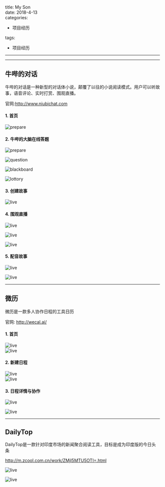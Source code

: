 title: My Son    
date: 2018-4-13     
categories:    
- 项目经历    
       
       
       
tags:       
- 项目经历    
    
   
---   

------  

## 牛哔的对话

牛哔的对话是一种新型的对话体小说，颠覆了以往的小说阅读模式。用户可以听故事，语音评论、实时打赏、围观直播。 

官网:http://www.niubichat.com   

####  1. 首页  

![prepare](https://github.com/liuyicheng3/learning-summary/blob/master/history/bibi_main_0.jpeg?raw=true) 


####  2. 牛哔的大脑在线答题

![prepare](https://github.com/liuyicheng3/learning-summary/blob/master/history/bibi_arena_0.png?raw=true) 

![question](https://github.com/liuyicheng3/learning-summary/blob/master/history/bibi_arena_1.png?raw=true)  

![blackboard](https://github.com/liuyicheng3/learning-summary/blob/master/history/bibi_arena_2.png?raw=true)

![lottory](https://github.com/liuyicheng3/learning-summary/blob/master/history/bibi_arena_3.png?raw=true)  

####  3. 创建故事

![live](https://github.com/liuyicheng3/learning-summary/blob/master/history/bibi_create_0.jpeg?raw=true) 


####  4. 围观直播    

![live](https://github.com/liuyicheng3/learning-summary/blob/master/history/bibi_live_0.png?raw=true) 

![live](https://github.com/liuyicheng3/learning-summary/blob/master/history/bibi_live_1.png?raw=true) 

![live](https://github.com/liuyicheng3/learning-summary/blob/master/history/bibi_live_2.jpeg?raw=true) 

####  5. 配音故事   

![live](https://github.com/liuyicheng3/learning-summary/blob/master/history/bibi_review_0.jpeg?raw=true) 

![live](https://github.com/liuyicheng3/learning-summary/blob/master/history/bibi_review_1.jpeg?raw=true) 

------   

## 微历

微历是一款多人协作日程的工具日历

官网: http://wecal.ai/

####  1. 首页   

![live](https://github.com/liuyicheng3/learning-summary/blob/master/history/wecal_04.jpeg?raw=true)   
![live](https://github.com/liuyicheng3/learning-summary/blob/master/history/wecal_05.jpeg?raw=true)  

####  2. 新建日程  

![live](https://github.com/liuyicheng3/learning-summary/blob/master/history/wecal_00.png?raw=true)   
![live](https://github.com/liuyicheng3/learning-summary/blob/master/history/wecal_01.png?raw=true)  

####  3. 日程详情与协作   

![live](https://github.com/liuyicheng3/learning-summary/blob/master/history/wecal_02.jpeg?raw=true)  

![live](https://github.com/liuyicheng3/learning-summary/blob/master/history/wecal_03.jpeg?raw=true)

------   

## DailyTop

DailyTop是一款针对印度市场的新闻聚合阅读工具，目标是成为印度版的今日头条   

http://m.zcool.com.cn/work/ZMjI5MTU5OTI=.html

![live](https://github.com/liuyicheng3/learning-summary/blob/master/history/DailyTop_0.png?raw=true) 

![live](https://github.com/liuyicheng3/learning-summary/blob/master/history/DailyTop_1.png?raw=true)

